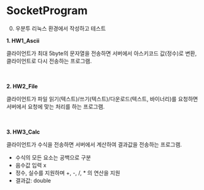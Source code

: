 # SocketProgram
0. 우분투 리눅스 환경에서 작성하고 테스트

**1. HW1_Ascii**

클라이언트가 최대 5byte의 문자열을 전송하면 서버에서 아스키코드 값(정수)로 변환, 클라이언트로 다시 전송하는 프로그램. <br><br><br>

**2. HW2_File**

클라이언트가 파일 읽기(텍스트)/쓰기(텍스트)/다운로드(텍스트, 바이너리)를 요청하면 서버에서 요청에 맞는 처리를 하는 프로그램. <br><br><br>

**3. HW3_Calc**

클라이언트가 수식을 전송하면 서버에서 계산하여 결과값을 전송하는 프로그램.
- 수식의 모든 요소는 공백으로 구분
- 음수값 입력 x
- 정수, 실수를 지원하며 +, -, /, * 의 연산을 지원
- 결과값: double
